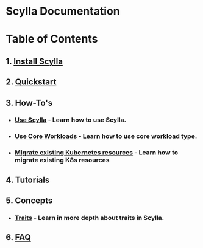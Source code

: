 # Scylla Documentation

# Table of Contents

## 1. [Install Scylla](./setup/install.md)

## 2. [Quickstart](./quickstart/quickstart.md)
## 3. How-To's
* ### [Use Scylla](./how-to/using_scylla.md) - Learn how to use Scylla.
* ### [Use Core Workloads](./how-to/workloads.md) - Learn how to use core workload type.
* ### [Migrate existing Kubernetes resources](./how-to/migrating.md) - Learn how to migrate existing K8s resources

## 4. Tutorials 

## 5. Concepts
* ### [Traits](./concepts/traits.md) - Learn in more depth about traits in Scylla.

## 6. [FAQ](./faq.md)
